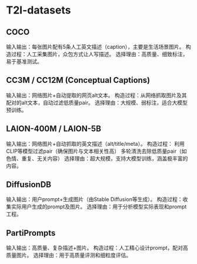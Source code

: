 # T2I-datasets

## COCO
输入输出：每张图片配有5条人工英文描述（caption），主要是生活场景图片。
构造过程：人工采集图片，众包方式让人写描述。
选择理由：高质量、细致标注，易于基准测试。
## CC3M / CC12M (Conceptual Captions)
输入输出：网络图片+自动提取的网页alt文本。
构造过程：从网络抓取图片及其配对的alt文本，自动过滤低质量pair。
选择理由：大规模、弱标注，适合大模型预训练。
## LAION-400M / LAION-5B
输入输出：网络图片+自动抓取的英文描述（alt/title/meta）。
构造过程：
利用CLIP等模型过滤pair（确保图片与文本相关性高）
多轮清洗去除低质量pair（如色情、重复、无关内容）
选择理由：超大规模，支持大模型训练，涵盖极丰富的内容。
## DiffusionDB
输入输出：用户prompt+生成图片（由Stable Diffusion等生成）。
构造过程：收集实际用户生成的prompt及图片。
选择理由：用于分析模型实际表现和prompt工程。
## PartiPrompts
输入输出：高质量、复杂描述+图片。
构造过程：人工精心设计prompt，配对高质量图片。
选择理由：用于高质量评测和细粒度评估。

## 
